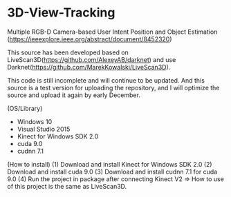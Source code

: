# 3D-View-Tracking
Multiple RGB-D Camera-based User Intent Position and Object Estimation
(https://ieeexplore.ieee.org/abstract/document/8452320)

This source has been developed based on LiveScan3D(https://github.com/AlexeyAB/darknet) and 
use Darknet(https://github.com/MarekKowalski/LiveScan3D).

This code is still incomplete and will continue to be updated. And this source is a test version for uploading the repository, and I will optimize the source and upload it again by early December.

(OS/Library)
- Windows 10
- Visual Studio 2015
- Kinect for Windows SDK 2.0
- cuda 9.0
- cudnn 7.1
 
 
(How to install)
 (1) Download and install Kinect for Windows SDK 2.0
 (2) Download and install cuda 9.0
 (3) Download and install cudnn 7.1 for cuda 9.0
 (4) Run the project in package after connecting Kinect V2
 => How to use of this project is the same as LiveScan3D.
